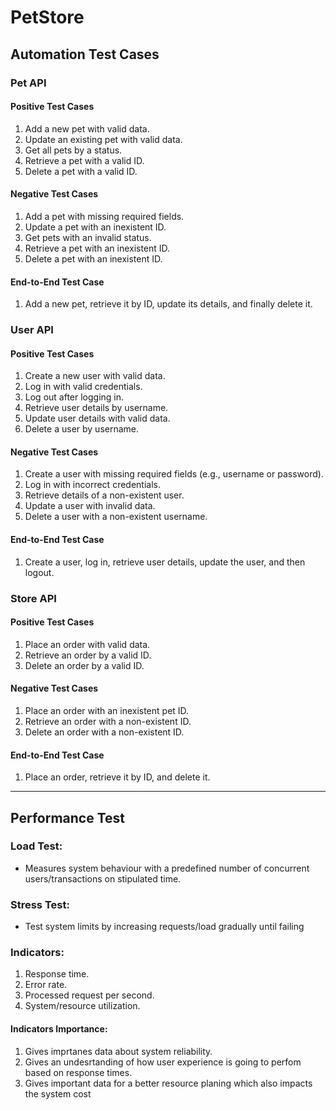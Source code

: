 # PetStore

## Automation Test Cases

### Pet API

#### Positive Test Cases
1. Add a new pet with valid data.
2. Update an existing pet with valid data.
3. Get all pets by a status.
4. Retrieve a pet with a valid ID.
5. Delete a pet with a valid ID.

#### Negative Test Cases
1. Add a pet with missing required fields.
2. Update a pet with an inexistent ID.
3. Get pets with an invalid status.
4. Retrieve a pet with an inexistent ID.
5. Delete a pet with an inexistent ID.

#### End-to-End Test Case
1. Add a new pet, retrieve it by ID, update its details, and finally delete it.

### User API

#### Positive Test Cases
1. Create a new user with valid data.
2. Log in with valid credentials.
3. Log out after logging in.
4. Retrieve user details by username.
5. Update user details with valid data.
6. Delete a user by username.

#### Negative Test Cases
1. Create a user with missing required fields (e.g., username or password).
2. Log in with incorrect credentials.
3. Retrieve details of a non-existent user.
4. Update a user with invalid data.
5. Delete a user with a non-existent username.

#### End-to-End Test Case
1. Create a user, log in, retrieve user details, update the user, and then logout.

### Store API

#### Positive Test Cases
1. Place an order with valid data.
2. Retrieve an order by a valid ID.
3. Delete an order by a valid ID.

#### Negative Test Cases
1. Place an order with an inexistent pet ID.
2. Retrieve an order with a non-existent ID.
3. Delete an order with a non-existent ID.

#### End-to-End Test Case
1. Place an order, retrieve it by ID, and delete it.

---
## Performance Test

### Load Test:
* Measures system behaviour with a predefined number of concurrent users/transactions on stipulated time.

### Stress Test:
* Test system limits by increasing requests/load gradually until failing

### Indicators:
1. Response time.
2. Error rate.
3. Processed request per second.
4. System/resource utilization.

#### Indicators Importance:
1. Gives imprtanes data about system reliability.
2. Gives an undesrtanding of how user experience is going to perfom based on response times.
3. Gives important data for a better resource planing which also impacts the system cost